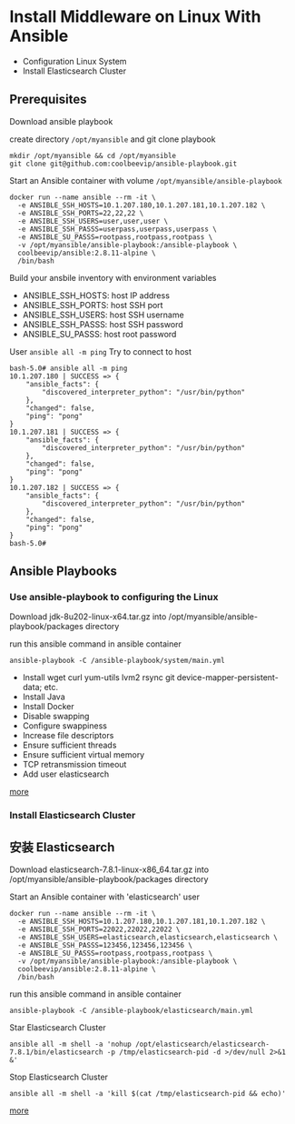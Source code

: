 # Install Middleware on Linux With Ansible

* Configuration Linux System
* Install Elasticsearch Cluster

## Prerequisites

Download ansible playbook

create directory `/opt/myansible` and git clone playbook

```shell
mkdir /opt/myansible && cd /opt/myansible
git clone git@github.com:coolbeevip/ansible-playbook.git
```

Start an Ansible container with volume `/opt/myansible/ansible-playbook`

```shell
docker run --name ansible --rm -it \
  -e ANSIBLE_SSH_HOSTS=10.1.207.180,10.1.207.181,10.1.207.182 \
  -e ANSIBLE_SSH_PORTS=22,22,22 \
  -e ANSIBLE_SSH_USERS=user,user,user \
  -e ANSIBLE_SSH_PASSS=userpass,userpass,userpass \
  -e ANSIBLE_SU_PASSS=rootpass,rootpass,rootpass \
  -v /opt/myansible/ansible-playbook:/ansible-playbook \
  coolbeevip/ansible:2.8.11-alpine \
  /bin/bash
```

Build your ansbile inventory with environment variables

* ANSIBLE_SSH_HOSTS: host IP address
* ANSIBLE_SSH_PORTS: host SSH port
* ANSIBLE_SSH_USERS: host SSH username
* ANSIBLE_SSH_PASSS: host SSH password
* ANSIBLE_SU_PASSS: host root password

User `ansible all -m ping` Try to connect to host

```shell
bash-5.0# ansible all -m ping
10.1.207.180 | SUCCESS => {
    "ansible_facts": {
        "discovered_interpreter_python": "/usr/bin/python"
    },
    "changed": false,
    "ping": "pong"
}
10.1.207.181 | SUCCESS => {
    "ansible_facts": {
        "discovered_interpreter_python": "/usr/bin/python"
    },
    "changed": false,
    "ping": "pong"
}
10.1.207.182 | SUCCESS => {
    "ansible_facts": {
        "discovered_interpreter_python": "/usr/bin/python"
    },
    "changed": false,
    "ping": "pong"
}
bash-5.0#
```

## Ansible Playbooks

### Use ansible-playbook to configuring the Linux

Download jdk-8u202-linux-x64.tar.gz into /opt/myansible/ansible-playbook/packages directory

run this ansible command in ansible container

```shell
ansible-playbook -C /ansible-playbook/system/main.yml
```

* Install wget curl yum-utils lvm2 rsync git device-mapper-persistent-data; etc.
* Install Java
* Install Docker
* Disable swapping
* Configure swappiness
* Increase file descriptors
* Ensure sufficient threads
* Ensure sufficient virtual memory
* TCP retransmission timeout
* Add user elasticsearch

[more](system/README.md)

### Install Elasticsearch Cluster

## 安装 Elasticsearch

Download elasticsearch-7.8.1-linux-x86_64.tar.gz into /opt/myansible/ansible-playbook/packages directory

Start an Ansible container with 'elasticsearch' user

```shell
docker run --name ansible --rm -it \
  -e ANSIBLE_SSH_HOSTS=10.1.207.180,10.1.207.181,10.1.207.182 \
  -e ANSIBLE_SSH_PORTS=22022,22022,22022 \
  -e ANSIBLE_SSH_USERS=elasticsearch,elasticsearch,elasticsearch \
  -e ANSIBLE_SSH_PASSS=123456,123456,123456 \
  -e ANSIBLE_SU_PASSS=rootpass,rootpass,rootpass \
  -v /opt/myansible/ansible-playbook:/ansible-playbook \
  coolbeevip/ansible:2.8.11-alpine \
  /bin/bash
```

run this ansible command in ansible container

```shell
ansible-playbook -C /ansible-playbook/elasticsearch/main.yml
```

Star Elasticsearch Cluster

```shell
ansible all -m shell -a 'nohup /opt/elasticsearch/elasticsearch-7.8.1/bin/elasticsearch -p /tmp/elasticsearch-pid -d >/dev/null 2>&1 &'
```

Stop Elasticsearch Cluster

```shell
ansible all -m shell -a 'kill $(cat /tmp/elasticsearch-pid && echo)'
```

[more](elasticsearch/README.md)
